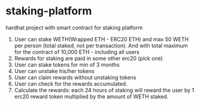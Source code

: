 # staking-platform
hardhat project with smart contract for staking platform 

1. User can stake WETH(Wrapped ETH - ERC20 ETH) and max 50 WETH per person (total staked, not per transaction). And with total maximum for the contract of 10,000 ETH - including all users
2. Rewards for staking are paid in some other erc20 (pick one)
3. User can stake tokens for min of 3 months
4. User can unstake his/her tokens
5. User can claim rewards without unstaking tokens
6. User can check for the rewards accumulated.
7. Calculate the rewards: each 24 hours of staking will reward the user by 1 erc20 reward token multiplied by the amount of WETH staked.
